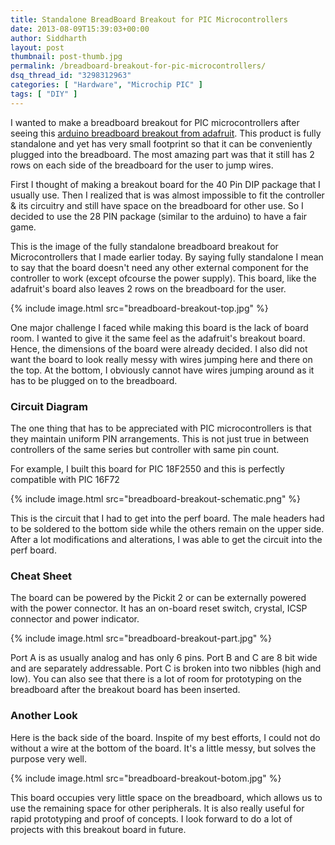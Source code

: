 ```yaml
---
title: Standalone BreadBoard Breakout for PIC Microcontrollers
date: 2013-08-09T15:39:03+00:00
author: Siddharth
layout: post
thumbnail: post-thumb.jpg
permalink: /breadboard-breakout-for-pic-microcontrollers/
dsq_thread_id: "3298312963"
categories: [ "Hardware", "Microchip PIC" ]
tags: [ "DIY" ]
---
```


I wanted to make a breadboard breakout for PIC microcontrollers after seeing this [arduino breadboard breakout from adafruit](http://www.adafruit.com/products/91). This product is fully standalone and yet has very small footprint so that it can be conveniently plugged into the breadboard. The most amazing part was that it still has 2 rows on each side of the breadboard for the user to jump wires.

First I thought of making a breakout board for the 40 Pin DIP package that I usually use. Then I realized that is was almost impossible to fit the controller & its circuitry and still have space on the breadboard for other use. So I decided to use the 28 PIN package (similar to the arduino) to have a fair game.

This is the image of the fully standalone breadboard breakout for Microcontrollers that I made earlier today. By saying fully standalone I mean to say that the board doesn't need any other external component for the controller to work (except ofcourse the power supply). This board, like the adafruit's board also leaves 2 rows on the breadboard for the user.

{% include image.html src="breadboard-breakout-top.jpg" %}

One major challenge I faced while making this board is the lack of board room. I wanted to give it the same feel as the adafruit's breakout board. Hence, the dimensions of the board were already decided. I also did not want the board to look really messy with wires jumping here and there on the top. At the bottom, I obviously cannot have wires jumping around as it has to be plugged on to the breadboard.

### Circuit Diagram

The one thing that has to be appreciated with PIC microcontrollers is that they maintain uniform PIN arrangements. This is not just true in between controllers of the same series but controller with same pin count.

For example, I built this board for PIC 18F2550 and this is perfectly compatible with PIC 16F72

{% include image.html src="breadboard-breakout-schematic.png" %}

This is the circuit that I had to get into the perf board. The male headers had to be soldered to the bottom side while the others remain on the upper side. After a lot modifications and alterations, I was able to get the circuit into the perf board.

### Cheat Sheet

The board can be powered by the Pickit 2 or can be externally powered with the power connector. It has an on-board reset switch, crystal, ICSP connector and power indicator.

{% include image.html src="breadboard-breakout-part.jpg" %}

Port A is as usually analog and has only 6 pins. Port B and C are 8 bit wide and are separately addressable. Port C is broken into two nibbles (high and low). You can also see that there is a lot of room for prototyping on the breadboard after the breakout board has been inserted.

### Another Look

Here is the back side of the board. Inspite of my best efforts, I could not do without a wire at the bottom of the board. It's a little messy, but solves the purpose very well.

{% include image.html src="breadboard-breakout-botom.jpg" %}

This board occupies very little space on the breadboard, which allows us to use the remaining space for other peripherals. It is also really useful for rapid prototyping and proof of concepts. I look forward to do a lot of projects with this breakout board in future.